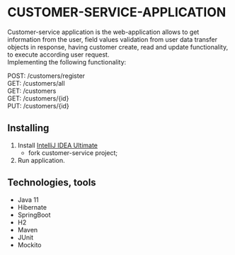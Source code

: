# CUSTOMER-SERVICE-APPLICATION

Customer-service application is the web-application allows to get information from the user,
field values validation from user data transfer objects in response, having customer create, 
read and update functionality, to execute according user request.   
Implementing the following functionality:

POST: /customers/register\
GET: /customers/all\
GET: /customers\
GET: /customers/{id}\
PUT: /customers/{id}

## Installing
1. Install [IntelliJ IDEA Ultimate](https://www.jetbrains.com/ru-ru/idea/download)
    - fork customer-service project;
2.  Run application. 
    

## Technologies, tools

- Java 11
- Hibernate
- SpringBoot
- H2
- Maven
- JUnit
- Mockito
